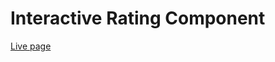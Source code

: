# Interactive Rating Component

[Live page](https://pr0g-alt.github.io/Interactive-Rating-Component/)
